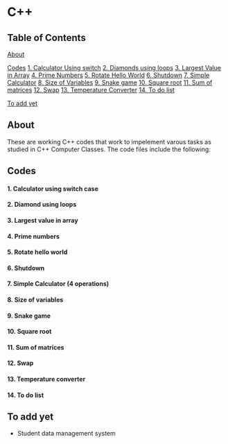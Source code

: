 # C++

## Table of Contents
[About](#about)

[Codes](#codes)
[1. Calculator Using switch](#calculator-using-switch-case)
[2. Diamonds using loops](#diamond-using-loops)
[3. Largest Value in Array](#largest-value-in-array)
[4. Prime Numbers](#4-prime-numbers)
[5. Rotate Hello World](#rotate-hello-world)
[6. Shutdown](#shutdown)
[7. Simple Calculator](#simple-calculator-4-operations)
[8. Size of Variables](#size-of-variables)
[9. Snake game](#snake-game)
[10. Square root](#square-root)
[11. Sum of matrices](#sum-of-matrices)
[12. Swap](#swap)
[13. Temperature Converter](#temperature-converter)
[14. To do list](#to-do-list-list)

[To add yet](#to-add-yet)

## About
These are working C++ codes that work to impelement varous tasks as studied in  C++ Computer Classes. 
The code files include the following:

## Codes
#### 1. Calculator using  switch case
#### 2. Diamond using loops
#### 3. Largest value in array
#### 4. Prime numbers
#### 5. Rotate hello world
#### 6. Shutdown
#### 7. Simple Calculator (4 operations)
#### 8. Size of variables
#### 9. Snake game
#### 10. Square root
#### 11. Sum of  matrices
#### 12. Swap
#### 13. Temperature converter
#### 14. To do list 


## To add yet
* Student data management system
